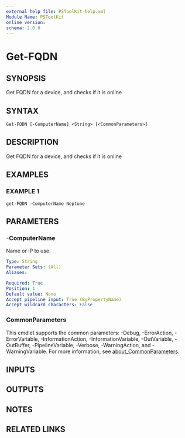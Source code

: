 ```yaml
---
external help file: PSToolKit-help.xml
Module Name: PSToolKit
online version:
schema: 2.0.0
---
```


# Get-FQDN

## SYNOPSIS
Get FQDN for a device, and checks if it is online

## SYNTAX

```
Get-FQDN [-ComputerName] <String> [<CommonParameters>]
```

## DESCRIPTION
Get FQDN for a device, and checks if it is online

## EXAMPLES

### EXAMPLE 1
```
get-FQDN -ComputerName Neptune
```

## PARAMETERS

### -ComputerName
Name or IP to use.

```yaml
Type: String
Parameter Sets: (All)
Aliases:

Required: True
Position: 1
Default value: None
Accept pipeline input: True (ByPropertyName)
Accept wildcard characters: False
```

### CommonParameters
This cmdlet supports the common parameters: -Debug, -ErrorAction, -ErrorVariable, -InformationAction, -InformationVariable, -OutVariable, -OutBuffer, -PipelineVariable, -Verbose, -WarningAction, and -WarningVariable. For more information, see [about_CommonParameters](http://go.microsoft.com/fwlink/?LinkID=113216).

## INPUTS

## OUTPUTS

## NOTES

## RELATED LINKS
